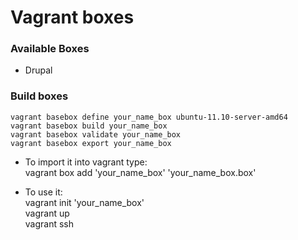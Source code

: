 # Vagrant boxes


### Available Boxes

* Drupal


### Build boxes

    vagrant basebox define your_name_box ubuntu-11.10-server-amd64
    vagrant basebox build your_name_box
    vagrant basebox validate your_name_box
    vagrant basebox export your_name_box

* To import it into vagrant type:    
vagrant box add 'your_name_box' 'your_name_box.box'

* To use it:    
    vagrant init 'your_name_box'    
    vagrant up    
    vagrant ssh